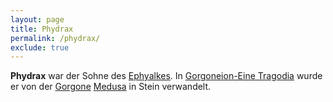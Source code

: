 ```yaml
---
layout: page
title: Phydrax
permalink: /phydrax/
exclude: true
---
```

**Phydrax** war der Sohne des [Ephyalkes](/ephylakes/). In [Gorgoneion-Eine Tragodia](/gorgoneion-eine-tragodia/) wurde er von der [Gorgone](/gorgonen/) [Medusa](/medusa/) in Stein verwandelt.
